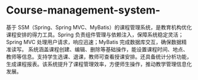 # Course-management-system-
基于 SSM（Spring、Spring MVC、MyBatis）的课程管理系统，是教育机构优化课程安排的得力工具。Spring 负责组件管理与依赖注入，保障系统稳定灵活；Spring MVC 处理用户请求，响应迅速；MyBatis 完成数据库交互，确保数据精准读写。  系统涵盖课程创建、编辑、删除等基础操作，能设置课程时间、地点、教师等信息。支持学生选课、退课，教师可查看授课安排。还具备统计分析功能，生成课程报表。该系统提升了课程管理效率，方便师生操作，推动教学管理信息化发展。 

